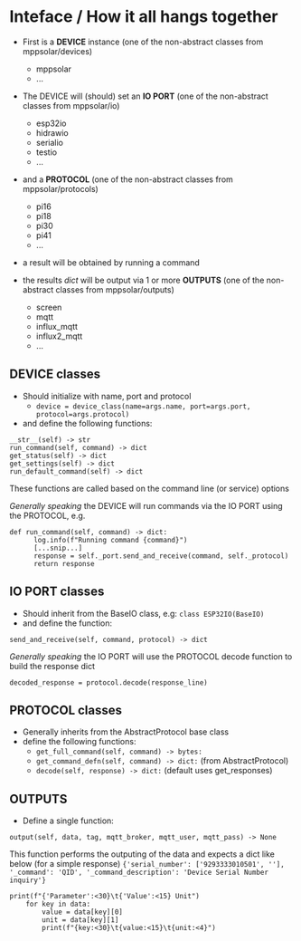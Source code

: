 # Inteface / How it all hangs together #

* First is a **DEVICE** instance (one of the non-abstract classes from mppsolar/devices)
    * mppsolar
    * ...

* The DEVICE will (should) set an **IO PORT** (one of the non-abstract classes from mppsolar/io)
    * esp32io
    * hidrawio
    * serialio
    * testio
    * ...

* and a **PROTOCOL** (one of the non-abstract classes from mppsolar/protocols)
    * pi16
    * pi18
    * pi30
    * pi41
    * ...

* a result will be obtained by running a command
* the results *dict* will be output via 1 or more **OUTPUTS** (one of the non-abstract classes from mppsolar/outputs)
    * screen
    * mqtt
    * influx_mqtt
    * influx2_mqtt
    * ...

## DEVICE classes ##
* Should initialize with name, port and protocol
    * `device = device_class(name=args.name, port=args.port, protocol=args.protocol)`
* and define the following functions:
```
__str__(self) -> str
run_command(self, command) -> dict
get_status(self) -> dict
get_settings(self) -> dict
run_default_command(self) -> dict
```

These functions are called based on the command line (or service) options

_Generally speaking_ the DEVICE will run commands via the IO PORT using the PROTOCOL, e.g.
```
def run_command(self, command) -> dict:
      log.info(f"Running command {command}")
      [...snip...]
      response = self._port.send_and_receive(command, self._protocol)
      return response
```



## IO PORT classes ##
* Should inherit from the BaseIO class, e.g: `class ESP32IO(BaseIO)`
* and define the function:
```
send_and_receive(self, command, protocol) -> dict
```
_Generally speaking_ the IO PORT will use the PROTOCOL decode function to build the response dict
```
decoded_response = protocol.decode(response_line)
```


## PROTOCOL classes ##
* Generally inherits from the AbstractProtocol base class
* define the following functions:
    * `get_full_command(self, command) -> bytes:`
    * `get_command_defn(self, command) -> dict:` (from AbstractProtocol)
    * `decode(self, response) -> dict:` (default uses get_responses)


## OUTPUTS ##
* Define a single function:
```
output(self, data, tag, mqtt_broker, mqtt_user, mqtt_pass) -> None
```
This function performs the outputing of the data and expects a dict like below (for a simple response)
`{'serial_number': ['9293333010501', ''], '_command': 'QID', '_command_description': 'Device Serial Number inquiry'}`

```
print(f"{'Parameter':<30}\t{'Value':<15} Unit")
    for key in data:
        value = data[key][0]
        unit = data[key][1]
        print(f"{key:<30}\t{value:<15}\t{unit:<4}")
```
